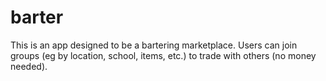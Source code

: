 # barter
This is an app designed to be a bartering marketplace. Users can join groups (eg by location, school, items, etc.) to trade with others (no money needed).
